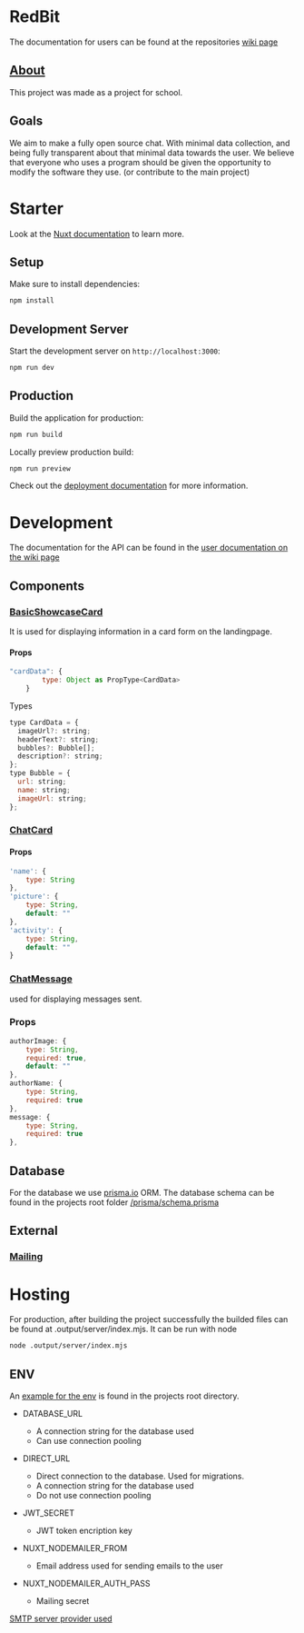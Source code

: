 # RedBit
The documentation for users can be found at the repositories [wiki page](https://github.com/RedBit-devs/RedBit/wiki)


## [About](https://github.com/RedBit-devs/RedBit/wiki)

This project was made as a project for school.

## Goals

We aim to make a fully open source chat. With minimal data collection, and being fully transparent about that minimal data towards the user.
We believe that everyone who uses a program should be given the opportunity to modify the software they use. (or contribute to the main project)


# Starter

Look at the [Nuxt documentation](https://nuxt.com/docs/getting-started/introduction) to learn more.

## Setup

Make sure to install dependencies:

```bash
npm install
```

## Development Server

Start the development server on `http://localhost:3000`:

```bash
npm run dev
```

## Production

Build the application for production:

```bash
npm run build
```

Locally preview production build:

```bash
npm run preview
```

Check out the [deployment documentation](https://nuxt.com/docs/getting-started/deployment) for more information.

# Development
The documentation for the API can be found in the [user documentation on the wiki page](https://github.com/RedBit-devs/RedBit/wiki/API)

## Components
<!--A detailed description of each software module or component, including their responsibilities and operation.-->
### [BasicShowcaseCard](https://github.com/RedBit-devs/RedBit/blob/main/components/BasicShowcaseCard.vue)
It is used for displaying information in a card form on the landingpage.
#### Props
```js
"cardData": {
        type: Object as PropType<CardData>
    }
```
Types
```js
type CardData = {
  imageUrl?: string;
  headerText?: string;
  bubbles?: Bubble[];
  description?: string;
};
type Bubble = {
  url: string;
  name: string;
  imageUrl: string;
};
```

### [ChatCard](https://github.com/RedBit-devs/RedBit/blob/main/components/ChatCard.vue)

#### Props
```js
'name': {
    type: String
},
'picture': {
    type: String,
    default: ""
},
'activity': {
    type: String,
    default: ""
}
```

### [ChatMessage](https://github.com/RedBit-devs/RedBit/blob/main/components/ChatMessage.vue)
used for displaying messages sent.
### Props
```js
authorImage: {
    type: String,
    required: true,
    default: ""
},
authorName: {
    type: String,
    required: true
},
message: {
    type: String,
    required: true
},
```

## Database
<!-- A description of the database schema, including tables, columns, relations, and indexes. -->
For the database we use [prisma.io](https://www.prisma.io/) ORM.
The database schema can be found in the projects root folder [/prisma/schema.prisma](https://github.com/RedBit-devs/RedBit/blob/main/prisma/schema.prisma)

## External
<!-- If the system communicates with other systems, a detailed description of these integrations is provided. -->
### [Mailing](https://support.google.com/a/answer/176600)

# Hosting
For production, after building the project successfully the builded files can be found at .output/server/index.mjs.
It can be run with node
```bash
node .output/server/index.mjs
```
## ENV
An [example for the env](https://github.com/RedBit-devs/RedBit/blob/main/.env.example) is found in the projects root directory.
- DATABASE_URL
    - A connection string for the database used
    - Can use connection pooling 
 
- DIRECT_URL
   - Direct connection to the database. Used for migrations.
   - A connection string for the database used
   - Do not use connection pooling
 
- JWT_SECRET
  - JWT token encription key
 

- NUXT_NODEMAILER_FROM
  - Email address used for sending emails to the user
- NUXT_NODEMAILER_AUTH_PASS
  - Mailing secret

[SMTP server provider used](https://support.google.com/a/answer/176600)
